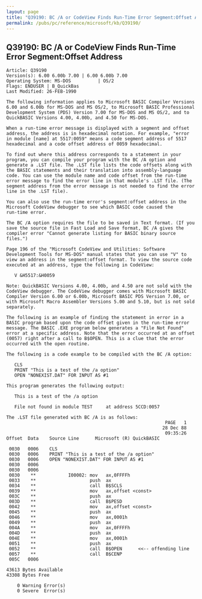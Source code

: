 ```yaml
---
layout: page
title: "Q39190: BC /A or CodeView Finds Run-Time Error Segment:Offset Address"
permalink: /pubs/pc/reference/microsoft/kb/Q39190/
---
```


## Q39190: BC /A or CodeView Finds Run-Time Error Segment:Offset Address

	Article: Q39190
	Version(s): 6.00 6.00b 7.00 | 6.00 6.00b 7.00
	Operating System: MS-DOS          | OS/2
	Flags: ENDUSER | B_QuickBas
	Last Modified: 26-FEB-1990
	
	The following information applies to Microsoft BASIC Compiler Versions
	6.00 and 6.00b for MS-DOS and MS OS/2, to Microsoft BASIC Professional
	Development System (PDS) Version 7.00 for MS-DOS and MS OS/2, and to
	QuickBASIC Versions 4.00, 4.00b, and 4.50 for MS-DOS.
	
	When a run-time error message is displayed with a segment and offset
	address, the address is in hexadecimal notation. For example, "error
	in module [name] at 5517:0059" means a code segment address of 5517
	hexadecimal and a code offset address of 0059 hexadecimal.
	
	To find out where this address corresponds to a statement in your
	program, you can compile your program with the BC /A option and
	generate a .LST file. The .LST file lists the code offsets along with
	the BASIC statements and their translation into assembly-language
	code. You can use the module name and code offset from the run-time
	error message to find the error line in that module's .LST file. (The
	segment address from the error message is not needed to find the error
	line in the .LST file).
	
	You can also use the run-time error's segment:offset address in the
	Microsoft CodeView debugger to see which BASIC code caused the
	run-time error.
	
	The BC /A option requires the file to be saved in Text format. (If you
	save the source file in Fast Load and Save format, BC /A gives the
	compiler error "Cannot generate listing for BASIC binary source
	files.")
	
	Page 196 of the "Microsoft CodeView and Utilities: Software
	Development Tools for MS-DOS" manual states that you can use "V" to
	view an address in the segment:offset format. To view the source code
	executed at an address, type the following in CodeView:
	
	   V &H5517:&H0059
	
	Note: QuickBASIC Versions 4.00, 4.00b, and 4.50 are not sold with the
	CodeView debugger. The CodeView debugger comes with Microsoft BASIC
	Compiler Version 6.00 or 6.00b, Microsoft BASIC PDS Version 7.00, or
	with Microsoft Macro Assembler Versions 5.00 and 5.10, but is not sold
	separately.
	
	The following is an example of finding the statement in error in a
	BASIC program based upon the code offset given in the run-time error
	message. The BASIC .EXE program below generates a "File Not Found"
	error at a specific address. Note that the error occurred at an offset
	(0057) right after a call to B$OPEN. This is a clue that the error
	occurred with the open routine.
	
	The following is a code example to be compiled with the BC /A option:
	
	   CLS
	   PRINT "This is a test of the /a option"
	   OPEN "NONEXIST.DAT" FOR INPUT AS #1
	
	This program generates the following output:
	
	   This is a test of the /a option
	
	   File not found in module TEST     at address 5CCD:0057
	
	The .LST file generated with BC /A is as follows:
	                                                           PAGE   1
	                                                          28 Dec 88
	                                                           09:35:26
	Offset  Data    Source Line      Microsoft (R) QuickBASIC
	
	 0030   0006    CLS
	 0030   0006    PRINT "This is a test of the /a option"
	 0030   0006    OPEN "NONEXIST.DAT" FOR INPUT AS #1
	 0030   0006
	 0030   0006
	 0030    **            I00002: mov   ax,0FFFFh
	 0033    **                    push  ax
	 0034    **                    call  B$SCLS
	 0039    **                    mov   ax,offset <const>
	 003C    **                    push  ax
	 003D    **                    call  B$PESD
	 0042    **                    mov   ax,offset <const>
	 0045    **                    push  ax
	 0046    **                    mov   ax,0001h
	 0049    **                    push  ax
	 004A    **                    mov   ax,0FFFFh
	 004D    **                    push  ax
	 004E    **                    mov   ax,0001h
	 0051    **                    push  ax
	 0052    **                    call  B$OPEN      <<-- offending line
	 0057    **                    call  B$CENP
	 005C   0006
	
	43613 Bytes Available
	43308 Bytes Free
	
	    0 Warning Error(s)
	    0 Severe  Error(s)
